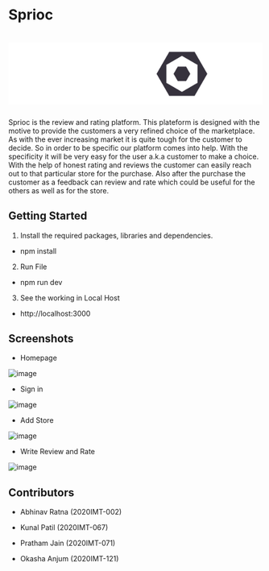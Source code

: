 # Sprioc

<h1 align="center">
<img src="https://raw.githubusercontent.com/Pratham2356/Sprioc/main/assets/_logo/logo.png" alt="logo" />
</h1>
Sprioc is the review and rating platform. This plateform is designed with the motive to provide the customers a very refined choice of the marketplace. As with the 
ever increasing market it is quite tough for the customer to decide. So in order to be specific our platform comes into help. With the specificity it will be very easy 
for the user a.k.a customer to make a choice. With the help of honest rating and reviews the customer can easily reach out to that particular store for the purchase.
Also after the purchase the customer as a feedback can review and rate which could be useful for the others as well as for the store.

## Getting Started

1. Install the required packages, libraries and dependencies.

- npm install

2. Run File

- npm run dev

3. See the working in Local Host

- http://localhost:3000
 
## Screenshots

- Homepage

![image](https://user-images.githubusercontent.com/77563077/201469554-32f96fad-4c8d-4ef8-97a6-20d78e02de69.png)


- Sign in 

![image](https://user-images.githubusercontent.com/77563077/201469561-e59ed761-b68f-4c30-b538-c9e92042344b.png)



- Add Store

![image](https://user-images.githubusercontent.com/77563077/201469577-f64a2b9b-8930-4b13-bf51-53c9c1e76f69.png)

 

- Write Review and Rate

![image](https://user-images.githubusercontent.com/77563077/201469596-9207faaf-e721-49da-b36b-9172d939b1fc.png)


## Contributors

- Abhinav Ratna (2020IMT-002)

- Kunal Patil (2020IMT-067)

- Pratham Jain (2020IMT-071)

- Okasha Anjum (2020IMT-121)
